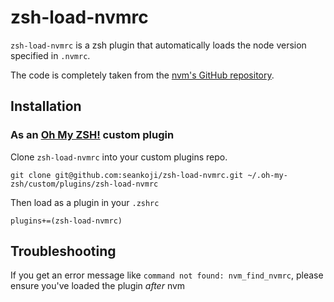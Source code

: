 # zsh-load-nvmrc

`zsh-load-nvmrc` is a zsh plugin that automatically loads the node version specified in `.nvmrc`.

The code is completely taken from the [nvm's GitHub repository](https://github.com/nvm-sh/nvm#zsh).

## Installation

### As an [Oh My ZSH!](https://github.com/robbyrussell/oh-my-zsh) custom plugin
Clone `zsh-load-nvmrc` into your custom plugins repo.

```
git clone git@github.com:seankoji/zsh-load-nvmrc.git ~/.oh-my-zsh/custom/plugins/zsh-load-nvmrc
```

Then load as a plugin in your `.zshrc`

```
plugins+=(zsh-load-nvmrc)
```

## Troubleshooting

If you get an error message like `command not found: nvm_find_nvmrc`, please ensure you've loaded the plugin _after_ nvm
